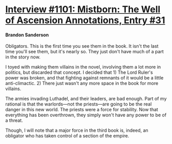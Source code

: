 # [Interview #1101: Mistborn: The Well of Ascension Annotations, Entry #31](https://www.theoryland.com/intvmain.php?i=1101#31)

#### Brandon Sanderson

Obligators. This is the first time you see them in the book. It isn't the last time you'll see them, but it's nearly so. They just don't have much of a part in the story now.

I toyed with making them villains in the novel, involving them a lot more in politics, but discarded that concept. I decided that 1) The Lord Ruler's power was broken, and that fighting against remnants of it would be a little anti-climactic. 2) There just wasn't any more space in the book for more villains.

The armies invading Luthadel, and their leaders, are bad enough. Part of my rational is that the warlords—not the priests—are going to be the real danger in this new world. The priests were a force for stability. Now that everything has been overthrown, they simply won't have any power to be of a threat.

Though, I will note that a major force in the third book is, indeed, an obligator who has taken control of a section of the empire.

